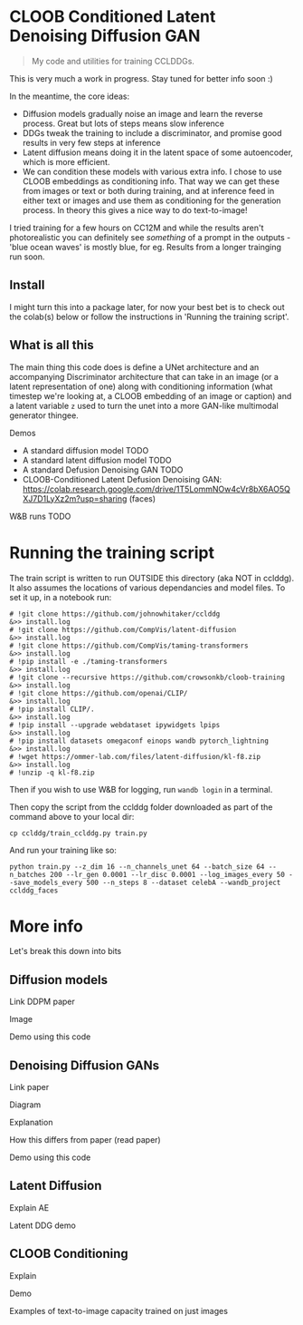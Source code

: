 # CLOOB Conditioned Latent Denoising Diffusion GAN
> My code and utilities for training CCLDDGs.


This is very much a work in progress. Stay tuned for better info soon :)

In the meantime, the core ideas:

- Diffusion models gradually noise an image and learn the reverse process. Great but lots of steps means slow inference
- DDGs tweak the training to include a discriminator, and promise good results in very few steps at inference
- Latent diffusion means doing it in the latent space of some autoencoder, which is more efficient.
- We can condition these models with various extra info. I chose to use CLOOB embeddings as conditioning info. That way we can get these from images or text or both during training, and at inference feed in either text or images and use them as conditioning for the generation process. In theory this gives a nice way to do text-to-image!

I tried training for a few hours on CC12M and while the results aren't photorealistic you can definitely see *something* of a prompt in the outputs - 'blue ocean waves' is mostly blue, for eg. Results from a longer trainging run soon.

## Install

I might turn this into a package later, for now your best bet is to check out the colab(s) below or follow the instructions in 'Running the training script'.

## What is all this

The main thing this code does is define a UNet architecture and an accompanying Discriminator architecture that can take in an image (or a latent representation of one) along with conditioning information (what timestep we're looking at, a CLOOB embedding of an image or caption) and a latent variable `z` used to turn the unet into a more GAN-like multimodal generator thingee. 

Demos
- A standard diffusion model TODO
- A standard latent diffusion model TODO
- A standard Defusion Denoising GAN TODO
- CLOOB-Conditioned Latent Defusion Denoising GAN: https://colab.research.google.com/drive/1T5LommNOw4cVr8bX6AO5QXJ7D1LyXz2m?usp=sharing (faces)

W&B runs TODO

# Running the training script

The train script is written to run OUTSIDE this directory (aka NOT in cclddg). It also assumes the locations of various dependancies and model files. To set it up, in a notebook run:

```
# !git clone https://github.com/johnowhitaker/cclddg                               &>> install.log
# !git clone https://github.com/CompVis/latent-diffusion                           &>> install.log
# !git clone https://github.com/CompVis/taming-transformers                        &>> install.log
# !pip install -e ./taming-transformers                                            &>> install.log
# !git clone --recursive https://github.com/crowsonkb/cloob-training               &>> install.log
# !git clone https://github.com/openai/CLIP/                                       &>> install.log
# !pip install CLIP/.                                                              &>> install.log
# !pip install --upgrade webdataset ipywidgets lpips                               &>> install.log
# !pip install datasets omegaconf einops wandb pytorch_lightning                   &>> install.log
# !wget https://ommer-lab.com/files/latent-diffusion/kl-f8.zip                     &>> install.log
# !unzip -q kl-f8.zip 
```

Then if you wish to use W&B for logging, run `wandb login` in a terminal.

Then copy the script from the cclddg folder downloaded as part of the command above to your local dir:

`cp cclddg/train_cclddg.py train.py`

And run your training like so:

`python train.py --z_dim 16 --n_channels_unet 64 --batch_size 64 --n_batches 200 --lr_gen 0.0001 --lr_disc 0.0001 --log_images_every 50 --save_models_every 500 --n_steps 8 --dataset celebA --wandb_project cclddg_faces`

# More info

Let's break this down into bits

## Diffusion models

Link DDPM paper

Image

Demo using this code

## Denoising Diffusion GANs

Link paper

Diagram

Explanation

How this differs from paper (read paper)

Demo using this code

## Latent Diffusion

Explain AE

Latent DDG demo

## CLOOB Conditioning

Explain

Demo

Examples of text-to-image capacity trained on just images
